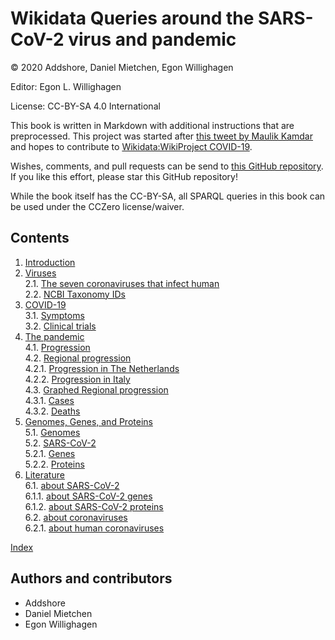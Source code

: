 # Wikidata Queries around the SARS-CoV-2 virus and pandemic

© 2020 Addshore, Daniel Mietchen, Egon Willighagen

Editor: Egon L. Willighagen

License: CC-BY-SA 4.0 International

This book is written in Markdown with additional instructions that are preprocessed.
This project was started after [this tweet by Maulik Kamdar](https://twitter.com/maulikkamdar/status/1239599404098740225)
and hopes to contribute to [Wikidata:WikiProject COVID-19](https://www.wikidata.org/wiki/Wikidata:WikiProject_COVID-19).

Wishes, comments, and pull requests can be send to
[this GitHub repository](https://github.com/egonw/SARS-CoV-2-Queries/). If you like this effort, please
star this GitHub repository!

While the book itself has the CC-BY-SA, all SPARQL queries in this book can be used under the CCZero license/waiver.

## Contents

1. [Introduction](intro.md) <br />
2. [Viruses](viruses.md) <br />
2.1. [The seven coronaviruses that infect human](viruses.md#the-seven-coronaviruses-that-infect-human) <br />
2.2. [NCBI Taxonomy IDs](viruses.md#ncbi-taxonomy-ids) <br />
3. [COVID-19](covid.md) <br />
3.1. [Symptoms](covid.md#symptoms) <br />
3.2. [Clinical trials](covid.md#clinical-trials) <br />
4. [The pandemic](pandemic.md) <br />
4.1. [Progression](pandemic.md#progression) <br />
4.2. [Regional progression](pandemic.md#regional-progression) <br />
4.2.1. [Progression in The Netherlands](pandemic.md#progression-in-the-netherlands) <br />
4.2.2. [Progression in Italy](pandemic.md#progression-in-italy) <br />
4.3. [Graphed Regional progression](pandemic.md#graphed-regional-progression) <br />
4.3.1. [Cases](pandemic.md#cases) <br />
4.3.2. [Deaths](pandemic.md#deaths) <br />
5. [Genomes, Genes, and Proteins](genes.md) <br />
5.1. [Genomes](genes.md#genomes) <br />
5.2. [SARS-CoV-2](genes.md#sars-cov-2) <br />
5.2.1. [Genes](genes.md#genes) <br />
5.2.2. [Proteins](genes.md#proteins) <br />
6. [Literature](literature.md) <br />
6.1. [about SARS-CoV-2](literature.md#about-sars-cov-2) <br />
6.1.1. [about SARS-CoV-2 genes](literature.md#about-sars-cov-2-genes) <br />
6.1.2. [about SARS-CoV-2 proteins](literature.md#about-sars-cov-2-proteins) <br />
6.2. [about coronaviruses](literature.md#about-coronaviruses) <br />
6.2.1. [about human coronaviruses](literature.md#about-human-coronaviruses) <br />

[Index](indexList.md) <br />

## Authors and contributors

* Addshore
* Daniel Mietchen
* Egon Willighagen

